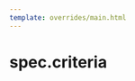 ```yaml
---
template: overrides/main.html
---
```


# spec.criteria

<!-- Criteria specify the metrics used for evaluating versions and acceptable limits for their values.

The sample experiment above specifies that mean latency of versions should be under 100 milliseconds, 95th percentile tail latency should be under 150 milliseconds, and error rate should be under 0.1%.

??? note "Links to in-depth description and code samples"
    1. In-depth description of criteria is [here](aspects/criteria.md).
    2. Code samples... -->
